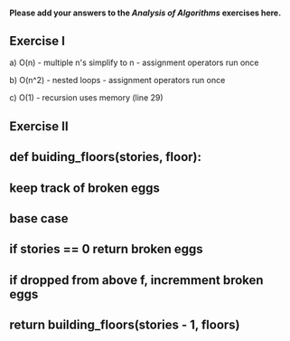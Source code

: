 #### Please add your answers to the ***Analysis of  Algorithms*** exercises here.

## Exercise I

a) O(n)
    - multiple n's simplify to n
    - assignment operators run once

b) O(n^2)
    - nested loops
    - assignment operators run once

c) O(1)
    - recursion uses memory (line 29)

## Exercise II
## def buiding_floors(stories, floor):
## keep track of broken eggs
## **base case** 
## if stories == 0 return broken eggs
## if dropped from above f, incremment broken eggs

## return building_floors(stories - 1, floors)



